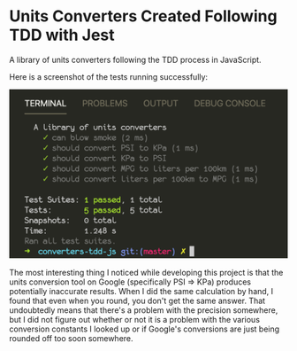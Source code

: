 # Units Converters Created Following TDD with Jest

A library of units converters following the TDD process in JavaScript.

Here is a screenshot of the tests running successfully:

![Units converters tests passing](js-converters-screenshot.png)

The most interesting thing I noticed while developing this project is that the units conversion tool on Google (specifically PSI => KPa) produces potentially inaccurate results. When I did the same calculation by hand, I found that even when you round, you don't get the same answer. That undoubtedly means that there's a problem with the precision somewhere, but I did not figure out whether or not it is a problem with the various conversion constants I looked up or if Google's conversions are just being rounded off too soon somewhere.
